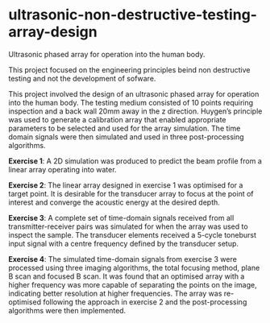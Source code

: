 # ultrasonic-non-destructive-testing-array-design
Ultrasonic phased array for operation into the human body.

This project focused on the engineering principles beind non destructive testing and not the development of sofware.

This project involved the design of an ultrasonic phased array for operation into the human body. 
The testing medium consisted of 10 points requiring inspection and a back wall 20mm away in the z direction. 
Huygen’s principle was used to generate a calibration array that enabled appropriate parameters to be selected and 
used for the array simulation. 
The time domain signals were then simulated and used in three post-processing algorithms.

<b>Exercise 1</b>: A 2D simulation was produced to predict the beam profile from a linear array operating into water.

<b>Exercise 2</b>: The linear array designed in exercise 1 was optimised for a target point.
It is desirable for the transducer array to focus at the point of interest and converge the acoustic energy at the desired depth.

<b>Exercise 3</b>: A complete set of time-domain signals received from all transmitter-receiver pairs was simulated for 
when the array was used to inspect the sample.
The transducer elements received a 5-cycle toneburst input signal with a centre frequency defined by the transducer setup.

<b>Exercise 4</b>: The simulated time-domain signals from exercise 3 were processed using three imaging algorithms, 
the total focusing method, plane B scan and focused B scan. 
It was found that an optimised array with a higher frequency was more capable of separating the points on the image, 
indicating better resolution at higher frequencies. 
The array was re-optimised following the approach in exercise 2 and the post-processing algorithms were then implemented.
